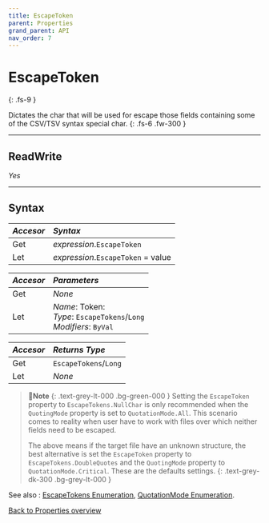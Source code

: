 ```yaml
---
title: EscapeToken
parent: Properties
grand_parent: API
nav_order: 7
---
```


# EscapeToken
{: .fs-9 }

Dictates the char that will be used for escape those fields containing some of the CSV/TSV syntax special char.
{: .fs-6 .fw-300 }

---

## ReadWrite

_Yes_

---

## Syntax

|**_Accesor_**|**_Syntax_**|
|:----------|:----------|
|Get|*expression*.`EscapeToken`|
|Let|*expression*.`EscapeToken` = value|

|**_Accesor_**|**_Parameters_**|
|:----------|:----------|
|Get|_None_|
|Let|*Name*: Token:<br>*Type*: `EscapeTokens`/`Long`<br>*Modifiers*: `ByVal`|

|**_Accesor_**|**_Returns Type_**|
|:----------|:----------|
|Get|`EscapeTokens`/`Long`|
|Let|_None_|

>📝**Note**
>{: .text-grey-lt-000 .bg-green-000 }
>Setting the `EscapeToken` property to `EscapeTokens.NullChar` is only recommended when the `QuotingMode` property is set to `QuotationMode.All`. This scenario comes to reality when user have to work with files over which neither fields need to be escaped.
>
>The above means if the target file have an unknown structure, the best alternative is set the `EscapeToken` property to `EscapeTokens.DoubleQuotes` and the `QuotingMode` property to `QuotationMode.Critical`. These are the defaults settings.
{: .text-grey-dk-300 .bg-grey-lt-000 }

See also
: [EscapeTokens Enumeration](https://ws-garcia.github.io/VBA-CSV-interface/api/enumerations/escapetokens.html), [QuotationMode Enumeration](https://ws-garcia.github.io/VBA-CSV-interface/api/enumerations/quotationmode.html).

[Back to Properties overview](https://ws-garcia.github.io/VBA-CSV-interface/api/properties/)